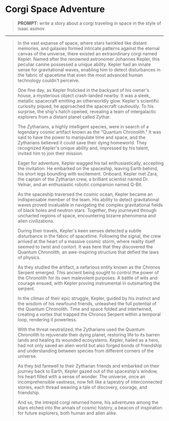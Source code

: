 # Corgi Space Adventure

> **PROMPT:** write a story about a corgi traveling in space in the style of isaac asimov

---

> In the vast expanse of space, where stars twinkled like distant memories, and galaxies formed intricate patterns against the eternal canvas of the universe, there existed an extraordinary corgi named Kepler. Named after the renowned astronomer Johannes Kepler, this peculiar canine possessed a unique ability. Kepler had an innate sense for gravitational waves, enabling him to detect disturbances in the fabric of spacetime that even the most advanced human technology couldn't perceive.
>
> One fine day, as Kepler frolicked in the backyard of his owner's house, a mysterious object crash-landed nearby. It was a sleek, metallic spacecraft emitting an otherworldly glow. Kepler's scientific curiosity piqued, he approached the spacecraft cautiously. To his surprise, the ship's hatch opened, revealing a team of intergalactic explorers from a distant planet called Zythar.
>
> The Zytharians, a highly intelligent species, were in search of a legendary cosmic artifact known as the "Quantum Chronolith." It was said to have the power to manipulate time and space, and the Zytharians believed it could save their dying homeworld. They recognized Kepler's unique ability and, impressed by his talent, invited him to join their mission.
>
> Eager for adventure, Kepler wagged his tail enthusiastically, accepting the invitation. He embarked on the spaceship, leaving Earth behind, his short legs bounding with excitement. Onboard, Kepler met Zara, the captain of the Zytharian crew, a brilliant scientist named Dr. Velnar, and an enthusiastic robotic companion named Q-Bit.
>
> As the spaceship traversed the cosmic ocean, Kepler became an indispensable member of the team. His ability to detect gravitational waves proved invaluable in navigating the complex gravitational fields of black holes and neutron stars. Together, they journeyed through uncharted regions of space, encountering bizarre phenomena and alien civilizations.
>
> During their travels, Kepler's keen senses detected a subtle disturbance in the fabric of spacetime. Following the signal, the crew arrived at the heart of a massive cosmic storm, where reality itself seemed to twist and contort. It was here that they discovered the Quantum Chronolith, an awe-inspiring structure that defied the laws of physics.
>
> As they studied the artifact, a nefarious entity known as the Chronos Serpent emerged. This ancient being sought to control the power of the Chronolith for its own malevolent purposes. A battle of wits and courage ensued, with Kepler proving instrumental in outsmarting the serpent.
>
> In the climax of their epic struggle, Kepler, guided by his instinct and the wisdom of his newfound friends, unleashed the full potential of the Quantum Chronolith. Time and space folded and intertwined, creating a vortex that trapped the Chronos Serpent within a temporal loop, rendering it powerless.
>
> With the threat neutralized, the Zytharians used the Quantum Chronolith to rejuvenate their dying planet, restoring life to its barren lands and healing its wounded ecosystems. Kepler, hailed as a hero, had not only saved an alien world but also forged bonds of friendship and understanding between species from different corners of the universe.
>
> As they bid farewell to their Zytharian friends and embarked on their journey back to Earth, Kepler gazed out of the spaceship's window, his heart filled with a sense of wonder. The universe, once an incomprehensible vastness, now felt like a tapestry of interconnected stories, each thread weaving a tale of discovery, courage, and friendship.
>
> And so, the intrepid corgi returned home, his adventures among the stars etched into the annals of cosmic history, a beacon of inspiration for future explorers, both human and alien alike.
